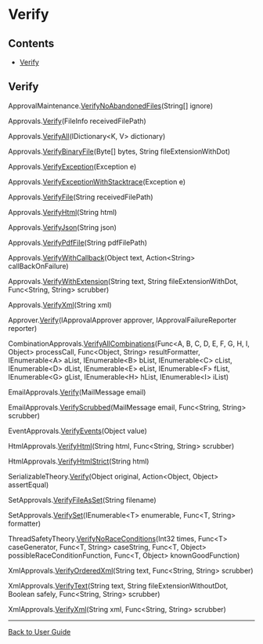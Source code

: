 <!--
GENERATED FILE - DO NOT EDIT
This file was generated by [MarkdownSnippets](https://github.com/SimonCropp/MarkdownSnippets).
Source File: /docs/ApprovalTests/mdsource/Verify.source.md
To change this file edit the source file and then run MarkdownSnippets.
-->

# Verify

<!-- toc -->
## Contents

  * [Verify](#verify)<!-- endtoc -->

## Verify

ApprovalMaintenance.[VerifyNoAbandonedFiles](https://github.com/approvals/ApprovalTests.Net/blob/master/src/ApprovalTests/Maintenance/ApprovalMaintenance.cs#L77)(String[] ignore)   <!-- include: DocumentHelpers.ListAllVerifyFunctions.approved. path: /src/ApprovalTests.Tests/Documentation/DocumentHelpers.ListAllVerifyFunctions.approved.include.md -->
  
Approvals.[Verify](https://github.com/approvals/ApprovalTests.Net/blob/master/src/ApprovalTests/Approvals.cs#L46)(FileInfo receivedFilePath)  
  
Approvals.[VerifyAll](https://github.com/approvals/ApprovalTests.Net/blob/master/src/ApprovalTests/Approvals.cs#L206)(IDictionary&lt;K, V> dictionary)  
  
Approvals.[VerifyBinaryFile](https://github.com/approvals/ApprovalTests.Net/blob/master/src/ApprovalTests/Approvals.cs#L254)(Byte[] bytes, String fileExtensionWithDot)  
  
Approvals.[VerifyException](https://github.com/approvals/ApprovalTests.Net/blob/master/src/ApprovalTests/Approvals.cs#L192)(Exception e)  
  
Approvals.[VerifyExceptionWithStacktrace](https://github.com/approvals/ApprovalTests.Net/blob/master/src/ApprovalTests/Approvals.cs#L197)(Exception e)  
  
Approvals.[VerifyFile](https://github.com/approvals/ApprovalTests.Net/blob/master/src/ApprovalTests/Approvals.cs#L127)(String receivedFilePath)  
  
Approvals.[VerifyHtml](https://github.com/approvals/ApprovalTests.Net/blob/master/src/ApprovalTests/Approvals.cs#L260)(String html)  
  
Approvals.[VerifyJson](https://github.com/approvals/ApprovalTests.Net/blob/master/src/ApprovalTests/Approvals.cs#L270)(String json)  
  
Approvals.[VerifyPdfFile](https://github.com/approvals/ApprovalTests.Net/blob/master/src/ApprovalTests/Approvals.cs#L290)(String pdfFilePath)  
  
Approvals.[VerifyWithCallback](https://github.com/approvals/ApprovalTests.Net/blob/master/src/ApprovalTests/Approvals.cs#L137)(Object text, Action&lt;String> callBackOnFailure)  
  
Approvals.[VerifyWithExtension](https://github.com/approvals/ApprovalTests.Net/blob/master/src/ApprovalTests/Approvals.cs#L180)(String text, String fileExtensionWithDot, Func&lt;String, String> scrubber)  
  
Approvals.[VerifyXml](https://github.com/approvals/ApprovalTests.Net/blob/master/src/ApprovalTests/Approvals.cs#L265)(String xml)  
  
Approver.[Verify](https://github.com/approvals/ApprovalTests.Net/blob/master/src/ApprovalTests/Core/Approver.cs#L5)(IApprovalApprover approver, IApprovalFailureReporter reporter)  
  
CombinationApprovals.[VerifyAllCombinations](https://github.com/approvals/ApprovalTests.Net/blob/master/src/ApprovalTests/Combinations/CombinationApprovals.cs#L12)(Func&lt;A, B, C, D, E, F, G, H, I, Object> processCall, Func&lt;Object, String> resultFormatter, IEnumerable&lt;A> aList, IEnumerable&lt;B> bList, IEnumerable&lt;C> cList, IEnumerable&lt;D> dList, IEnumerable&lt;E> eList, IEnumerable&lt;F> fList, IEnumerable&lt;G> gList, IEnumerable&lt;H> hList, IEnumerable&lt;I> iList)  
  
EmailApprovals.[Verify](https://github.com/approvals/ApprovalTests.Net/blob/master/src/ApprovalTests/Email/EmailApprovals.cs#L13)(MailMessage email)  
  
EmailApprovals.[VerifyScrubbed](https://github.com/approvals/ApprovalTests.Net/blob/master/src/ApprovalTests/Email/EmailApprovals.cs#L17)(MailMessage email, Func&lt;String, String> scrubber)  
  
EventApprovals.[VerifyEvents](https://github.com/approvals/ApprovalTests.Net/blob/master/src/ApprovalTests/Events/EventApprovals.cs#L10)(Object value)  
  
HtmlApprovals.[VerifyHtml](https://github.com/approvals/ApprovalTests.Net/blob/master/src/ApprovalTests/Html/HtmlApprovals.cs#L8)(String html, Func&lt;String, String> scrubber)  
  
HtmlApprovals.[VerifyHtmlStrict](https://github.com/approvals/ApprovalTests.Net/blob/master/src/ApprovalTests/Html/HtmlApprovals.cs#L16)(String html)  
  
SerializableTheory.[Verify](https://github.com/approvals/ApprovalTests.Net/blob/master/src/ApprovalTests/TheoryTests/SerializableTheory.cs#L9)(Object original, Action&lt;Object, Object> assertEqual)  
  
SetApprovals.[VerifyFileAsSet](https://github.com/approvals/ApprovalTests.Net/blob/master/src/ApprovalTests/Set/SetApprovals.cs#L40)(String filename)  
  
SetApprovals.[VerifySet](https://github.com/approvals/ApprovalTests.Net/blob/master/src/ApprovalTests/Set/SetApprovals.cs#L15)(IEnumerable&lt;T> enumerable, Func&lt;T, String> formatter)  
  
ThreadSafetyTheory.[VerifyNoRaceConditions](https://github.com/approvals/ApprovalTests.Net/blob/master/src/ApprovalTests/TheoryTests/ThreadSafetyTheory.cs#L11)(Int32 times, Func&lt;T> caseGenerator, Func&lt;T, String> caseString, Func&lt;T, Object> possibleRaceConditionFunction, Func&lt;T, Object> knownGoodFunction)  
  
XmlApprovals.[VerifyOrderedXml](https://github.com/approvals/ApprovalTests.Net/blob/master/src/ApprovalTests/Xml/XmlApprovals.cs#L29)(String text, Func&lt;String, String> scrubber)  
  
XmlApprovals.[VerifyText](https://github.com/approvals/ApprovalTests.Net/blob/master/src/ApprovalTests/Xml/XmlApprovals.cs#L18)(String text, String fileExtensionWithoutDot, Boolean safely, Func&lt;String, String> scrubber)  
  
XmlApprovals.[VerifyXml](https://github.com/approvals/ApprovalTests.Net/blob/master/src/ApprovalTests/Xml/XmlApprovals.cs#L10)(String xml, Func&lt;String, String> scrubber) <!-- end include: DocumentHelpers.ListAllVerifyFunctions.approved. path: /src/ApprovalTests.Tests/Documentation/DocumentHelpers.ListAllVerifyFunctions.approved.include.md -->

---

[Back to User Guide](readme.md#top)
